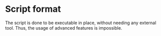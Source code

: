 # Script format
The script is done to be executable in place, without needing any external tool.
Thus, the usage of advanced features is impossible.

